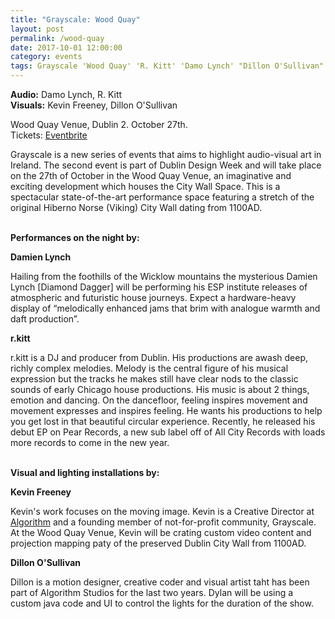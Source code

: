 ```yaml
---
title: "Grayscale: Wood Quay"
layout: post
permalink: /wood-quay
date: 2017-10-01 12:00:00
category: events
tags: Grayscale 'Wood Quay' 'R. Kitt' 'Damo Lynch' "Dillon O'Sullivan" 'Kev Freeney'
---
```


**Audio:** Damo Lynch, R. Kitt <br />
**Visuals:** Kevin Freeney, Dillon O'Sullivan

Wood Quay Venue, Dublin 2. October 27th.<br />
Tickets: [Eventbrite](https://www.eventbrite.ie/e/grayscale-damo-lynch-kevin-freeney-rkitt-dillon-osullivan-tickets-38761141618)

Grayscale is a new series of events that aims to highlight audio-visual art in Ireland. The second event is part of Dublin Design Week and will take place on the 27th of October in the Wood Quay Venue, an imaginative and exciting development which houses the City Wall Space. This is a spectacular state-of-the-art performance space featuring a stretch of the original Hiberno Norse (Viking) City Wall dating from 1100AD.<br /><br />

**Performances on the night by:**

<strong>Damien Lynch</strong>

Hailing from the foothills of the Wicklow mountains the mysterious Damien Lynch [Diamond Dagger] will be performing his ESP institute releases of atmospheric and futuristic house journeys. Expect a hardware-heavy display of “melodically enhanced jams that brim with analogue warmth and daft production”.

<strong>r.kitt</strong>

r.kitt is a DJ and producer from Dublin. His productions are awash deep, richly complex melodies. Melody is the central figure of his musical expression but the tracks he makes still have clear nods to the classic sounds of early Chicago house productions. His music is about 2 things, emotion and dancing. On the dancefloor, feeling inspires movement and movement expresses and inspires feeling. He wants his productions to help you get lost in that beautiful circular experience. Recently, he released his debut EP on Pear Records, a new sub label off of All City Records with loads more records to come in the new year.<br /><br />

**Visual and lighting installations by:**

<strong>Kevin Freeney</strong>

Kevin's work focuses on the moving image. Kevin is a Creative Director at <a href="www.algorithm.ie">Algorithm</a> and a founding member of not-for-profit community, Grayscale. At the Wood Quay Venue, Kevin will be crating custom video content and projection mapping paty of the preserved Dublin City Wall from 1100AD.

<strong>Dillon O'Sullivan</strong>

Dillon is a motion designer, creative coder and visual artist taht has been part of Algorithm Studios for the last two years. Dylan will be using a custom java code and UI to control the lights for the duration of the show.

